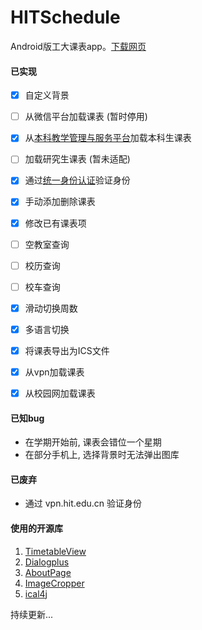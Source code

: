 # HITSchedule

Android版工大课表app。[下载网页](http://hitschedule.github.io/)

#### 已实现

- [x] 自定义背景
- [ ] 从微信平台加载课表 (暂时停用)
- [x] 从[本科教学管理与服务平台](http://jwts.hit.edu.cn)加载本科生课表
- [ ] 加载研究生课表 (暂未适配)
- [x] 通过[统一身份认证](https://ids.hit.edu.cn/authserver/login)验证身份
- [x] 手动添加删除课表
- [x] 修改已有课表项
- [ ] 空教室查询
- [ ] 校历查询
- [ ] 校车查询
- [x] 滑动切换周数
- [x] 多语言切换
- [x] 将课表导出为ICS文件
- [x] 从vpn加载课表
- [x] 从校园网加载课表


#### 已知bug
- 在学期开始前, 课表会错位一个星期
- 在部分手机上, 选择背景时无法弹出图库

#### 已废弃
- 通过 vpn.hit.edu.cn 验证身份

#### 使用的开源库

1. [TimetableView](https://github.com/zfman/TimetableView)
2. [Dialogplus](https://github.com/orhanobut/dialogplus)
3. [AboutPage](https://github.com/medyo/android-about-page)
4. [ImageCropper](https://github.com/ArthurHub/Android-Image-Cropper)
5. [ical4j](https://github.com/ical4j/ical4j)


持续更新...


